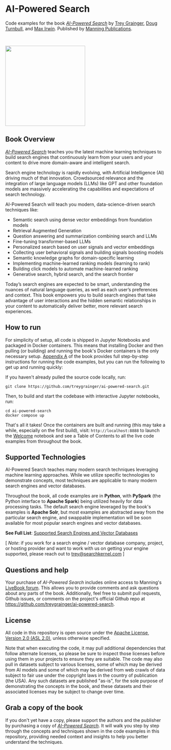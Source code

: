 # AI-Powered Search

Code examples for the book [_AI-Powered Search_](https://aipowerersearch.com) by [Trey Grainger](https://www.linkedin.com/in/treygrainger/), [Doug Turnbull](https://www.linkedin.com/in/softwaredoug/), and [Max Irwin](https://www.linkedin.com/in/maxirwin/). Published by [Manning Publications](https://www.manning.com).

<br/>

<a href="https://aipoweredsearch.com/the-book?origin=code-readme"><img 
src="https://aipoweredsearch.com/images/book-cover.jpg?origin=code-readme" 
width="250px"></a>

## Book Overview
[_AI-Powered Search_](https://aipowerersearch.com) teaches you the latest machine learning techniques to build search engines that continuously learn from your users and your content to drive more domain-aware and intelligent search.

Search engine technology is rapidly evolving, with Artificial Intelligence (AI) driving much of that innovation. Crowdsourced relevance and the integration of large language models (LLMs) like GPT and other foundation models are massively accelerating the capabilities and expectations of search technology.

AI-Powered Search will teach you modern, data-science-driven search techniques like: 
- Semantic search using dense vector embeddings from foundation models
- Retrieval Augmented Generation
- Question answering and summarization combining search and LLMs
- Fine-tuning transformer-based LLMs
- Personalized search based on  user signals and vector embeddings
- Collecting user behavioral signals and building signals boosting models
- Semantic knowledge graphs for domain-specific learning
- Implementing machine-learned ranking models (learning to rank)
- Building click models to automate machine-learned ranking
- Generative search, hybrid search, and the search frontier

Today’s search engines are expected to be smart, understanding the nuances of natural language queries, as well as each user’s preferences and context. This book empowers you to build search engines that take advantage of user interactions and the hidden semantic relationships in your content to automatically deliver better, more relevant search experiences.

## How to run
For simplicity of setup, all code is shipped in Jupyter Notebooks and packaged in Docker containers. This means that installing Docker and then pulling (or building) and running the book's Docker containers is the only necessary setup. [Appendix A](https://livebook.manning.com/book/ai-powered-search/appendix-a?origin=code-base) of the book provides full step-by-step instructions for running the code examples, but you can run the following to get up and running quickly:

If you haven't already pulled the source code locally, run:
```
git clone https://github.com/treygrainger/ai-powered-search.git
```

Then, to build and start the codebase with interactive Jupyter notebooks, run:
```
cd ai-powered-search
docker compose up
```

That's all it takes! Once the containers are built and running (this may take a while, especially on the first build), visit:
`http://localhost:8888` to launch the [Welcome](chapters/welcome.ipynb) notebook and see a Table of Contents to all the live code examples from throughout the book.

## Supported Technologies
AI-Powered Search teaches many modern search techniques leveraging machine learning approaches. While we utilize specific technologies to demonstrate concepts, most techniques are applicable to many modern search engines and vector databases.

Throughout the book, all code examples are in **Python**, with **PySpark** (the Python interface to **Apache Spark**) being utilized heavily for data processing tasks. The default search engine leveraged by the book's examples is **Apache Solr**, but most examples are abstracted away from the particular search engine, and swappable implementation will be soon available for most popular search engines and vector databases.

**See Full List**: [Supported Search Engines and Vector Databases](engines/README.md)

[ *Note*: if you work for a search engine / vector database company, project, or hosting provider and want to work with us on getting your engine supported, please reach out to trey@searchkernel.com ]

## Questions and help
Your purchase of _AI-Powered Search_ includes online access to Manning's [LiveBook forum](https://livebook.manning.com/forum?product=graingert). This allows you to provide comments and ask questions about any parts of the book. Additionally, feel free to submit pull requests, Github issues, or comments on the project's official Github repo at https://github.com/treygrainger/ai-powered-search.

## License
All code in this repository is open source under the [Apache License, Version 2.0 (ASL 2.0)](https://www.apache.org/licenses/LICENSE-2.0), unless otherwise specified.

Note that when executing the code, it may pull additional dependencies that follow alternate licenses, so please be sure to inspect those licenses before using them in your projects to ensure they are suitable. The code may also pull in datasets subject to various licenses, some of which may be derived from AI models and some of which may be derived from web crawls of data subject to fair use under the copyright laws in the country of publication (the USA). Any such datasets are published "as-is", for the sole purpose of demonstrating the concepts in the book, and these datasets and their associated licenses may be subject to change over time.

## Grab a copy of the book
If you don't yet have a copy, please support the authors and the publisher by purchasing a copy of [_AI-Powered Search_](http://aipowerersearch.com). It will walk you step by step through the concepts and techniques shown in the code examples in this repository, providing needed context and insights to help you better understand the techniques.
